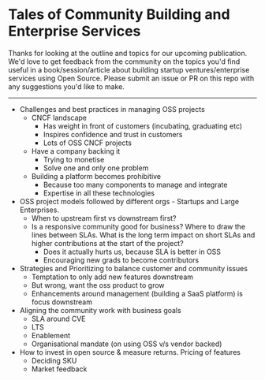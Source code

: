 # Tales of Community Building and Enterprise Services

Thanks for looking at the outline and topics for our upcoming publication. We'd love to get feedback from the community on the topics you'd find useful in a book/session/article about building startup ventures/enterprise services using Open Source. Please submit an issue or PR on this repo with any suggestions you'd like to make.

---

* Challenges and best practices in managing OSS projects
  - CNCF landscape
    * Has weight in front of customers (incubating, graduating etc)
    * Inspires confidence and trust in customers
    * Lots of OSS CNCF projects
  - Have a company backing it
    * Trying to monetise
    * Solve one and only one problem
  - Building a platform becomes prohibitive
    * Because too many components to manage and integrate
    * Expertise in all these technologies
* OSS project models followed by different orgs - Startups and Large Enterprises. 
  - When to upstream first vs downstream first?
  - Is a responsive community good for business? Where to draw the lines between SLAs. What is the long term impact on short SLAs and higher contributions at the start of the project?
      * Does it actually hurts us, because SLA is better in OSS
      * Encouraging new grads to become contributors
* Strategies and Prioritizing to balance customer and community issues
  - Temptation to only add new features downstream
  - But wrong, want the oss product to grow
  - Enhancements around management (building a SaaS platform)  is focus downstream
* Aligning the community work with business goals
  - SLA around CVE
  - LTS
  - Enablement
  - Organisational mandate (on using OSS v/s vendor backed)
* How to invest in open source & measure returns. Pricing of features
  - Deciding SKU
  - Market feedback

